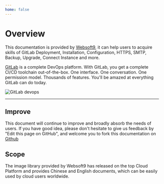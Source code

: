 ```yaml
---
home: false
---
```


# Overview

This documentation is provided by [Websoft9](https://www.websoft9.com/), it can help users to acquire skills of GitLab Deployment, Installation, Configuration, HTTPS, SMTP, Backup, Upgrade, Connect Instance and more.

[GitLab](https://github.com/gitlabhq/gitlabhq) is a complete DevOps platform. With GitLab, you get a complete CI/CD toolchain out-of-the-box. One interface. One conversation. One permission model. Thousands of features. You'll be amazed at everything GitLab can do today.

![GitLab devops](https://libs.websoft9.com/Websoft9/DocsPicture/en/gitlab/gitlab-devopsall-websoft9.png)

---

## Improve

This document will continue to improve and broadly absorb the needs of users. If you have good idea, please don't hesitate to give us feedback by "Edit this page on GitHub", and welcome you to fork this documentation on [Github](https://github.com/Websoft9/ansible-gitlab)

## Scope

The image library provided by Websoft9 has released on the top Cloud Platform and provides Chinese and English documents, which can be easily used by cloud users worldwide.